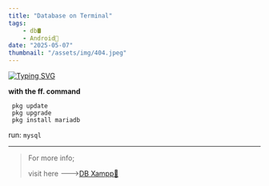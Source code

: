 ```yaml
---
title: "Database on Terminal"
tags:
    - db🛢️
    - Android🤖
date: "2025-05-07"
thumbnail: "/assets/img/404.jpeg"
---
```


[![Typing SVG](https://readme-typing-svg.herokuapp.com?font=Ubuntu&pause=1000&color=1FFF1B&center=true&width=435&lines=%F0%9F%94%B0+Run+Database+in+Terminal+%F0%9F%94%B0)](https://git.io/typing-svg)


**with the ff. command**

```
 pkg update
 pkg upgrade
 pkg install mariadb
```
run: `mysql`

---


> For more info;
>
> visit here --->[DB Xampp🔗](https://github.com/poisk-ls/XAMPP)
